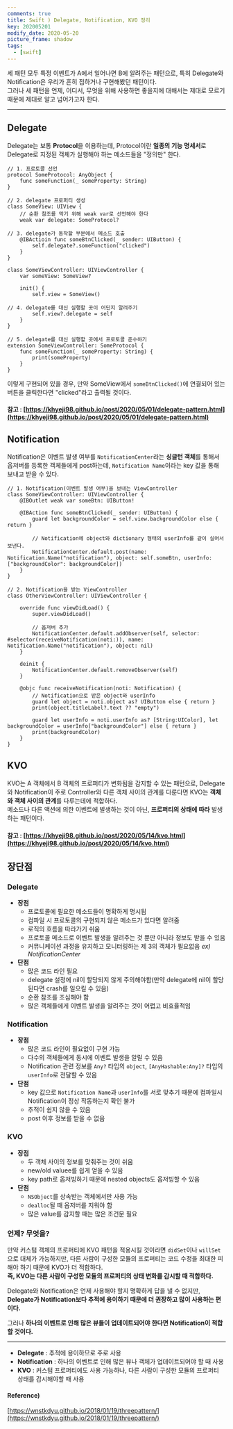 ```yaml
---
comments: true
title: Swift ) Delegate, Notification, KVO 정리
key: 202005201
modify_date: 2020-05-20
picture_frame: shadow
tags:
  - [swift]
---
```

 
세 패턴 모두 특정 이벤트가 A에서 일어나면 B에 알려주는 패턴으로, 특히 Delegate와 Notification은 우리가 흔히 접하거나 구현해봤던 패턴이다.   
그러나 세 패턴을 언제, 어디서, 무엇을 위해 사용하면 좋을지에 대해서는 제대로 모르기 때문에 제대로 알고 넘어가고자 한다.   
 
***
 
## Delegate
 
Delegate는 보통 **Protocol**을 이용하는데, Protocol이란 **일종의 기능 명세서**로 Delegate로 지정된 객체가 실행해야 하는 메소드들을 "정의만" 한다.
 
```
// 1. 프로토콜 선언
protocol SomeProtocol: AnyObject {
    func someFunction(_ someProperty: String)
}
 
// 2. delegate 프로퍼티 생성
class SomeView: UIView {
    // 순환 참조를 막기 위해 weak var로 선언해야 한다
    weak var delegate: SomeProtocol?
 
// 3. delegate가 동작할 부분에서 메소드 호출
    @IBActioin func someBtnClicked(_ sender: UIButton) {
        self.delegate?.someFunction("clicked")
    }
}
 
class SomeViewController: UIViewController {
    var someView: SomeView?
    
    init() {
        self.view = SomeView()
        
// 4. delegate를 대신 실행할 곳이 어딘지 알려주기
        self.view?.delegate = self
    }
}
 
// 5. delegate를 대신 실행할 곳에서 프로토콜 준수하기
extension SomeViewController: SomeProtocol {
    func someFunction(_ someProperty: String) {
        print(someProperty)
    }
}
```
이렇게 구현되어 있을 경우, 만약 SomeView에서 `someBtnClicked()`에 연결되어 있는 버튼을 클릭한다면 "clicked"라고 출력될 것이다.   
 
#### 참고 : [https://khyeji98.github.io/post/2020/05/01/delegate-pattern.html](https://khyeji98.github.io/post/2020/05/01/delegate-pattern.html)
 
## Notification
 
Notification은 이벤트 발생 여부를 `NotificationCenter`라는 **싱글턴 객체**를 통해서 옵저버를 등록한 객체들에게 post하는데, `Notification Name`이라는 key 값을 통해 보내고 받을 수 있다.   
 
```
// 1. Notification(이벤트 발생 여부)을 보내는 ViewController
class SomeViewController: UIViewController {
    @IBOutlet weak var someBtn: UIButton!
    
    @IBAction func someBtnClicked(_ sender: UIButton) {
        guard let backgroundColor = self.view.backgroundColor else { return }
        
        // Notification에 object와 dictionary 형태의 userInfo를 같이 실어서 보낸다.
        NotificationCenter.default.post(name: Notification.Name("notification"), object: self.someBtn, userInfo: ["backgroundColor": backgroundColor])
    }
}
 
// 2. Notification을 받는 ViewController
class OtherViewController: UIViewController {
    
    override func viewDidLoad() {
        super.viewDidLoad()
        
        // 옵저버 추가
        NotificationCenter.default.addObserver(self, selector: #selector(receiveNotification(noti:)), name: Notification.Name("notification"), object: nil)
    }
    
    deinit {
        NotificationCenter.default.removeObserver(self)
    }
    
    @objc func receiveNotification(noti: Notification) {
        // Notification으로 받은 object와 userInfo
        guard let object = noti.object as? UIButton else { return }
        print(object.titleLabel?.text ?? "empty")
        
        guard let userInfo = noti.userInfo as? [String:UIColor], let backgroundColor = userInfo["backgroundColor"] else { return }
        print(backgroundColor)
    }
}
```
 
## KVO
 
KVO는 A 객체에서 B 객체의 프로퍼티가 변화됨을 감지할 수 있는 패턴으로, Delegate와 Notification이 주로 Controller와 다른 객체 사이의 관계를 다룬다면 KVO는 **객체와 객체 사이의 관계**를 다루는데에 적합하다.   
메소드나 다른 액션에 의한 이벤트에 발생하는 것이 아닌, **프로퍼티의 상태에 따라** 발생하는 패턴이다.   
 
#### 참고 : [https://khyeji98.github.io/post/2020/05/14/kvo.html](https://khyeji98.github.io/post/2020/05/14/kvo.html)
 
## 장단점
 
### Delegate
 
- **장점**
  - 프로토콜에 필요한 메소드들이 명확하게 명시됨
  - 컴파일 시 프로토콜의 구현되지 않은 메소드가 있다면 알려줌
  - 로직의 흐름을 따라가기 쉬움
  - 프로토콜 메소드로 이벤트 발생을 알려주는 것 뿐만 아니라 정보도 받을 수 있음
  - 커뮤니케이션 과정을 유지하고 모니터링하는 제 3의 객체가 필요없음  *ex) NotificationCenter*
- **단점**
  - 많은 코드 라인 필요
  - delegate 설정에 nil이 할당되지 않게 주의해야함(만약 delegate에 nil이 할당된다면 crash를 일으킬 수 있음)
  - 순환 참조를 조심해야 함
  - 많은 객체들에게 이벤트 발생을 알려주는 것이 어렵고 비효율적임
 
### Notification
 
- **장점**
  - 많은 코드 라인이 필요없이 구현 가능
  - 다수의 객체들에게 동시에 이벤트 발생을 알릴 수 있음
  - Notification 관련 정보를 `Any?` 타입의 `object`, `[AnyHashable:Any]?` 타입의 `userInfo`로 전달할 수 있음
- **단점**
  - key 값으로 `Notification Name`과 `userInfo`를 서로 맞추기 때문에 컴파일시 Notification이 정상 작동하는지 확인 불가
  - 추적이 쉽지 않을 수 있음
  - post 이후 정보를 받을 수 없음
 
### KVO
 
- **장점**
  - 두 객체 사이의 정보를 맞춰주는 것이 쉬움
  - new/old valuee를 쉽게 얻을 수 있음
  - key path로 옵저빙하기 때문에 nested objects도 옵저빙할 수 있음
- **단점**
  - `NSObject`를 상속받는 객체에서만 사용 가능
  - `dealloc`될 때 옵저버를 지워야 함
  - 많은 value를 감지할 때는 많은 조건문 필요
  
### 언제? 무엇을?
 
만약 커스텀 객체의 프로퍼티에 KVO 패턴을 적용시킬 것이라면 `didSet`이나 `willSet`으로 대체가 가능하지만, 다른 사람이 구성한 모듈의 프로퍼티는 코드 수정을 최대한 피해야 하기 때문에 KVO가 더 적합하다.   
**즉, KVO는 다른 사람이 구성한 모듈의 프로퍼티의 상태 변화를 감시할 때 적합하다.**
 
Delegate와 Notification은 언제 사용해야 할지 명확하게 답을 낼 수 없지만, **Delegate가 Notification보다 추적에 용이하기 때문에 더 권장하고 많이 사용하는 편이다.**   
 
그러나 **하나의 이벤트로 인해 많은 뷰들이 업데이트되어야 한다면 Notification이 적합할 것이다.**
 
***
 
- **Delegate** : 추적에 용이하므로 주로 사용
- **Notification** : 하나의 이벤트로 인해 많은 뷰나 객체가 업데이트되어야 할 때 사용
- **KVO** : 커스텀 프로퍼티에도 사용 가능하나, 다른 사람이 구성한 모듈의 프로퍼티 상태를 감시해야할 때 사용
 
#### Reference)
 
[https://wnstkdyu.github.io/2018/01/19/threepattern/](https://wnstkdyu.github.io/2018/01/19/threepattern/)
